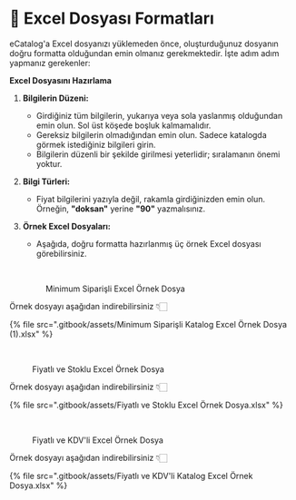 # 📂 Excel Dosyası Formatları

eCatalog'a Excel dosyanızı yüklemeden önce, oluşturduğunuz dosyanın doğru formatta olduğundan emin olmanız gerekmektedir. İşte adım adım yapmanız gerekenler:

**Excel Dosyasını Hazırlama**

1. **Bilgilerin Düzeni:**
   * Girdiğiniz tüm bilgilerin, yukarıya veya sola yaslanmış olduğundan emin olun. Sol üst köşede boşluk kalmamalıdır.
   * Gereksiz bilgilerin olmadığından emin olun. Sadece katalogda görmek istediğiniz bilgileri girin.
   * Bilgilerin düzenli bir şekilde girilmesi yeterlidir; sıralamanın önemi yoktur.
2. **Bilgi Türleri:**
   * Fiyat bilgilerini yazıyla değil, rakamla girdiğinizden emin olun. Örneğin, **"doksan"** yerine **"90"** yazmalısınız.
3.  **Örnek Excel Dosyaları:**

    * Aşağıda, doğru formatta hazırlanmış üç örnek Excel dosyası görebilirsiniz.

    <figure><img src=".gitbook/assets/Minimum Siparişli Katalog - Excel Örnek Dosya (1).png" alt=""><figcaption><p>Minimum Siparişli Excel Örnek Dosya</p></figcaption></figure>



Örnek dosyayı aşağıdan indirebilirsiniz 👇🏻

{% file src=".gitbook/assets/Minimum Siparişli Katalog Excel Örnek Dosya (1).xlsx" %}

<figure><img src=".gitbook/assets/Fiyatlı ve Stoklu Katalog - Excel Örnek Dosya (3).png" alt=""><figcaption><p>Fiyatlı ve Stoklu Excel Örnek Dosya</p></figcaption></figure>

Örnek dosyayı aşağıdan indirebilirsiniz 👇🏻

{% file src=".gitbook/assets/Fiyatlı ve Stoklu Excel Örnek Dosya.xlsx" %}

<figure><img src=".gitbook/assets/Fiyatlı ve KDV&#x27;li Katalog - Excel Örnek Dosya (2).png" alt=""><figcaption><p>Fiyatlı ve KDV'li Excel Örnek Dosya</p></figcaption></figure>

Örnek dosyayı aşağıdan indirebilirsiniz 👇🏻

{% file src=".gitbook/assets/Fiyatlı ve KDV'li Katalog Excel Örnek Dosya.xlsx" %}
